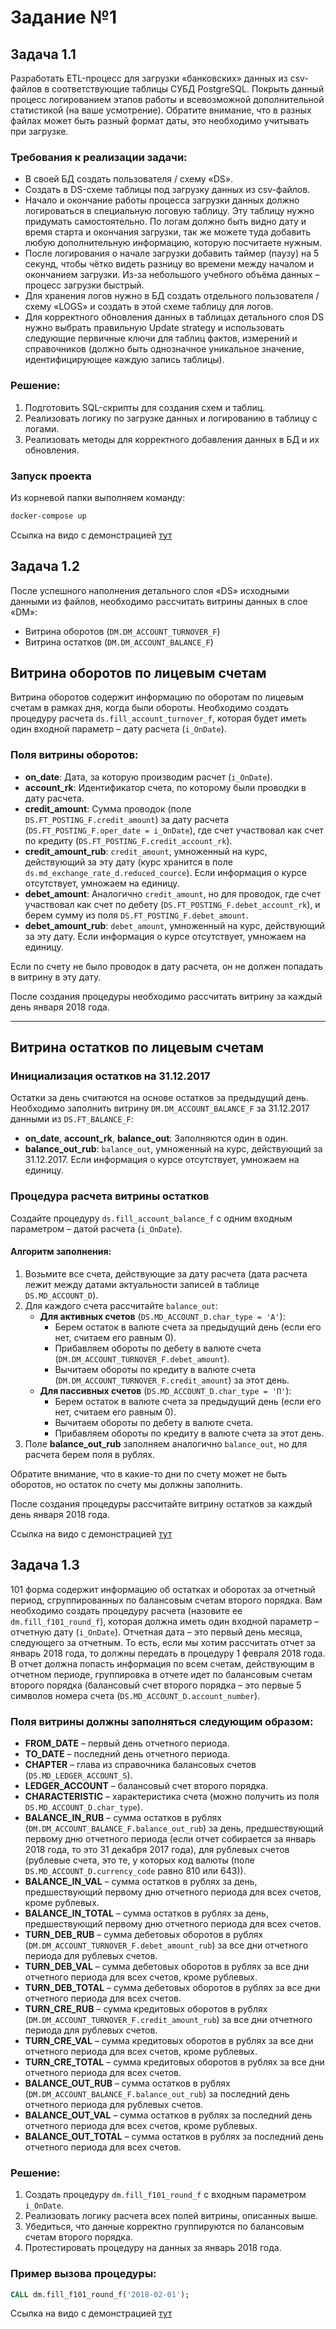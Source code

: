 # Задание №1

## Задача 1.1

Разработать ETL-процесс для загрузки «банковских» данных из csv-файлов в соответствующие таблицы СУБД PostgreSQL. Покрыть данный процесс логированием этапов работы и всевозможной дополнительной статистикой (на ваше усмотрение). Обратите внимание, что в разных файлах может быть разный формат даты, это необходимо учитывать при загрузке.

### Требования к реализации задачи:

- В своей БД создать пользователя / схему «DS».
- Создать в DS-схеме таблицы под загрузку данных из csv-файлов.
- Начало и окончание работы процесса загрузки данных должно логироваться в специальную логовую таблицу. Эту таблицу нужно придумать самостоятельно. По логам должно быть видно дату и время старта и окончания загрузки, так же можете туда добавить любую дополнительную информацию, которую посчитаете нужным.
- После логирования о начале загрузки добавить таймер (паузу) на 5 секунд, чтобы чётко видеть разницу во времени между началом и окончанием загрузки. Из-за небольшого учебного объёма данных – процесс загрузки быстрый.
- Для хранения логов нужно в БД создать отдельного пользователя / схему «LOGS» и создать в этой схеме таблицу для логов.
- Для корректного обновления данных в таблицах детального слоя DS нужно выбрать правильную Update strategy и использовать следующие первичные ключи для таблиц фактов, измерений и справочников (должно быть однозначное уникальное значение, идентифицирующее каждую запись таблицы).

### Решение:

1. Подготовить SQL-скрипты для создания схем и таблиц.
2. Реализовать логику по загрузке данных и логированию в таблицу с логами.
3. Реализовать методы для корректного добавления данных в БД и их обновления.

### Запуск проекта

Из корневой папки выполняем команду:

```bash
docker-compose up
```

Ссылка на видо с демонстрацией <a href="https://disk.yandex.ru/i/CGkeQp4l8Gql2A">тут</a>


## Задача 1.2


После успешного наполнения детального слоя «DS» исходными данными из файлов, необходимо рассчитать витрины данных в слое «DM»:
- Витрина оборотов (`DM.DM_ACCOUNT_TURNOVER_F`)
- Витрина остатков (`DM.DM_ACCOUNT_BALANCE_F`)

## Витрина оборотов по лицевым счетам

Витрина оборотов содержит информацию по оборотам по лицевым счетам в рамках дня, когда были обороты. Необходимо создать процедуру расчета `ds.fill_account_turnover_f`, которая будет иметь один входной параметр – дату расчета (`i_OnDate`).

### Поля витрины оборотов:
- **on_date**: Дата, за которую производим расчет (`i_OnDate`).
- **account_rk**: Идентификатор счета, по которому были проводки в дату расчета.
- **credit_amount**: Сумма проводок (поле `DS.FT_POSTING_F.credit_amount`) за дату расчета (`DS.FT_POSTING_F.oper_date = i_OnDate`), где счет участвовал как счет по кредиту (`DS.FT_POSTING_F.credit_account_rk`).
- **credit_amount_rub**: `credit_amount`, умноженный на курс, действующий за эту дату (курс хранится в поле `ds.md_exchange_rate_d.reduced_cource`). Если информация о курсе отсутствует, умножаем на единицу.
- **debet_amount**: Аналогично `credit_amount`, но для проводок, где счет участвовал как счет по дебету (`DS.FT_POSTING_F.debet_account_rk`), и берем сумму из поля `DS.FT_POSTING_F.debet_amount`.
- **debet_amount_rub**: `debet_amount`, умноженный на курс, действующий за эту дату. Если информация о курсе отсутствует, умножаем на единицу.

Если по счету не было проводок в дату расчета, он не должен попадать в витрину в эту дату.

После создания процедуры необходимо рассчитать витрину за каждый день января 2018 года.

---

## Витрина остатков по лицевым счетам

### Инициализация остатков на 31.12.2017
Остатки за день считаются на основе остатков за предыдущий день. Необходимо заполнить витрину `DM.DM_ACCOUNT_BALANCE_F` за 31.12.2017 данными из `DS.FT_BALANCE_F`:
- **on_date**, **account_rk**, **balance_out**: Заполняются один в один.
- **balance_out_rub**: `balance_out`, умноженный на курс, действующий за 31.12.2017. Если информация о курсе отсутствует, умножаем на единицу.

### Процедура расчета витрины остатков
Создайте процедуру `ds.fill_account_balance_f` с одним входным параметром – датой расчета (`i_OnDate`).

#### Алгоритм заполнения:
1. Возьмите все счета, действующие за дату расчета (дата расчета лежит между датами актуальности записей в таблице `DS.MD_ACCOUNT_D`).
2. Для каждого счета рассчитайте `balance_out`:
   - **Для активных счетов** (`DS.MD_ACCOUNT_D.char_type = 'А'`):
     - Берем остаток в валюте счета за предыдущий день (если его нет, считаем его равным 0).
     - Прибавляем обороты по дебету в валюте счета (`DM.DM_ACCOUNT_TURNOVER_F.debet_amount`).
     - Вычитаем обороты по кредиту в валюте счета (`DM.DM_ACCOUNT_TURNOVER_F.credit_amount`) за этот день.
   - **Для пассивных счетов** (`DS.MD_ACCOUNT_D.char_type = 'П'`):
     - Берем остаток в валюте счета за предыдущий день (если его нет, считаем его равным 0).
     - Вычитаем обороты по дебету в валюте счета.
     - Прибавляем обороты по кредиту в валюте счета за этот день.
3. Поле **balance_out_rub** заполняем аналогично `balance_out`, но для расчета берем поля в рублях.

Обратите внимание, что в какие-то дни по счету может не быть оборотов, но остаток по счету мы должны заполнить.

После создания процедуры рассчитайте витрину остатков за каждый день января 2018 года.


Ссылка на видо с демонстрацией <a href="https://disk.yandex.ru/i/mKhAs0bre0oVJw">тут</a>


## Задача 1.3

101 форма содержит информацию об остатках и оборотах за отчетный период, сгруппированных по балансовым счетам второго порядка. Вам необходимо создать процедуру расчета (назовите ее `dm.fill_f101_round_f`), которая должна иметь один входной параметр – отчетную дату (`i_OnDate`). Отчетная дата – это первый день месяца, следующего за отчетным. То есть, если мы хотим рассчитать отчет за январь 2018 года, то должны передать в процедуру 1 февраля 2018 года. В отчет должна попасть информация по всем счетам, действующим в отчетном периоде, группировка в отчете идет по балансовым счетам второго порядка (балансовый счет второго порядка – это первые 5 символов номера счета (`DS.MD_ACCOUNT_D.account_number`). 

### Поля витрины должны заполняться следующим образом:

- **FROM_DATE** – первый день отчетного периода.
- **TO_DATE** – последний день отчетного периода.
- **CHAPTER** – глава из справочника балансовых счетов (`DS.MD_LEDGER_ACCOUNT_S`).
- **LEDGER_ACCOUNT** – балансовый счет второго порядка.
- **CHARACTERISTIC** – характеристика счета (можно получить из поля `DS.MD_ACCOUNT_D.char_type`).
- **BALANCE_IN_RUB** – сумма остатков в рублях (`DM.DM_ACCOUNT_BALANCE_F.balance_out_rub`) за день, предшествующий первому дню отчетного периода (если отчет собирается за январь 2018 года, то это 31 декабря 2017 года), для рублевых счетов (рублевые счета, это те, у которых код валюты (поле `DS.MD_ACCOUNT_D.currency_code` равно 810 или 643)).
- **BALANCE_IN_VAL** – сумма остатков в рублях за день, предшествующий первому дню отчетного периода для всех счетов, кроме рублевых.
- **BALANCE_IN_TOTAL** – сумма остатков в рублях за день, предшествующий первому дню отчетного периода для всех счетов.
- **TURN_DEB_RUB** – сумма дебетовых оборотов в рублях (`DM.DM_ACCOUNT_TURNOVER_F.debet_amount_rub`) за все дни отчетного периода для рублевых счетов.
- **TURN_DEB_VAL** – сумма дебетовых оборотов в рублях за все дни отчетного периода для всех счетов, кроме рублевых.
- **TURN_DEB_TOTAL** – сумма дебетовых оборотов в рублях за все дни отчетного периода для всех счетов.
- **TURN_CRE_RUB** – сумма кредитовых оборотов в рублях (`DM.DM_ACCOUNT_TURNOVER_F.credit_amount_rub`) за все дни отчетного периода для рублевых счетов.
- **TURN_CRE_VAL** – сумма кредитовых оборотов в рублях за все дни отчетного периода для всех счетов, кроме рублевых.
- **TURN_CRE_TOTAL** – сумма кредитовых оборотов в рублях за все дни отчетного периода для всех счетов.
- **BALANCE_OUT_RUB** – сумма остатков в рублях (`DM.DM_ACCOUNT_BALANCE_F.balance_out_rub`) за последний день отчетного периода для рублевых счетов.
- **BALANCE_OUT_VAL** – сумма остатков в рублях за последний день отчетного периода для всех счетов, кроме рублевых.
- **BALANCE_OUT_TOTAL** – сумма остатков в рублях за последний день отчетного периода для всех счетов.

### Решение:

1. Создать процедуру `dm.fill_f101_round_f` с входным параметром `i_OnDate`.
2. Реализовать логику расчета всех полей витрины, описанных выше.
3. Убедиться, что данные корректно группируются по балансовым счетам второго порядка.
4. Протестировать процедуру на данных за январь 2018 года.

### Пример вызова процедуры:

```sql
CALL dm.fill_f101_round_f('2018-02-01');
```

Ссылка на видо с демонстрацией <a href="https://disk.yandex.ru/i/_7e5rOrFaiXeAw">тут</a>
